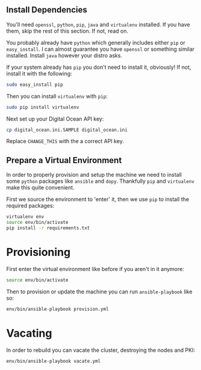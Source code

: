 ## Install Dependencies

You'll need `openssl`, `python`, `pip`, `java` and `virtualenv` installed. If you have
them, skip the rest of this section. If not, read on.

You probably already have `python` which generally includes either `pip` or
`easy_install`. I can almost guarantee you have `openssl` or something similar
installed. Install `java` however your distro asks.

If your system already has `pip` you don't need to install it, obviously! If
not, install it with the following:

```bash
sudo easy_install pip
```

Then you can install `virtualenv` with `pip`:

```bash
sudo pip install virtualenv
```

Next set up your Digital Ocean API key:

```bash
cp digital_ocean.ini.SAMPLE digital_ocean.ini
```

Replace `CHANGE_THIS` with the a correct API key.

## Prepare a Virtual Environment

In order to properly provision and setup the machine we need to install some
`python` packages like `ansible` and `dopy`. Thankfully `pip` and `virtualenv`
make this quite convenient.

First we source the environment to 'enter' it, then we use `pip` to install the
required packages:

```bash
virtualenv env
source env/bin/activate
pip install -r requirements.txt
```

# Provisioning

First enter the virtual environment like before if you aren't in it anymore:

```bash
source env/bin/activate
```

Then to provision or update the machine you can run `ansible-playbook` like so:

```bash
env/bin/ansible-playbook provision.yml
```

# Vacating

In order to rebuild you can vacate the cluster, destroying the nodes and PKI:

```bash
env/bin/ansible-playbook vacate.yml
```

